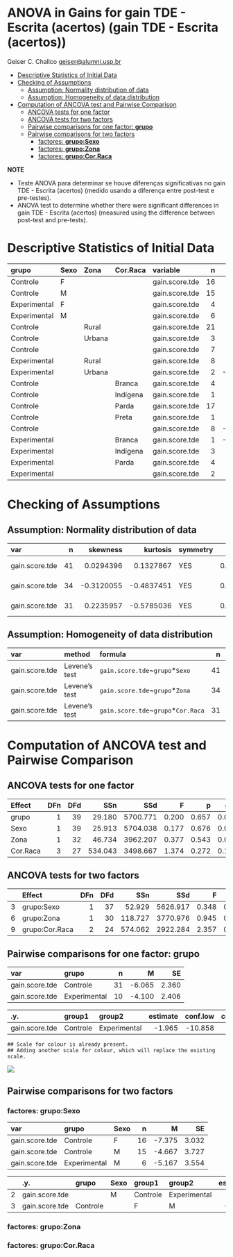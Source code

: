 ANOVA in Gains for gain TDE - Escrita (acertos) (gain TDE - Escrita
(acertos))
================
Geiser C. Challco <geiser@alumni.usp.br>

- [Descriptive Statistics of Initial
  Data](#descriptive-statistics-of-initial-data)
- [Checking of Assumptions](#checking-of-assumptions)
  - [Assumption: Normality distribution of
    data](#assumption-normality-distribution-of-data)
  - [Assumption: Homogeneity of data
    distribution](#assumption-homogeneity-of-data-distribution)
- [Computation of ANCOVA test and Pairwise
  Comparison](#computation-of-ancova-test-and-pairwise-comparison)
  - [ANCOVA tests for one factor](#ancova-tests-for-one-factor)
  - [ANCOVA tests for two factors](#ancova-tests-for-two-factors)
  - [Pairwise comparisons for one factor:
    **grupo**](#pairwise-comparisons-for-one-factor-grupo)
  - [Pairwise comparisons for two
    factors](#pairwise-comparisons-for-two-factors)
    - [factores: **grupo:Sexo**](#factores-gruposexo)
    - [factores: **grupo:Zona**](#factores-grupozona)
    - [factores: **grupo:Cor.Raca**](#factores-grupocorraca)

**NOTE**

- Teste ANOVA para determinar se houve diferenças significativas no gain
  TDE - Escrita (acertos) (medido usando a diferença entre post-test e
  pre-testes).
- ANOVA test to determine whether there were significant differences in
  gain TDE - Escrita (acertos) (measured using the difference between
  post-test and pre-tests).

# Descriptive Statistics of Initial Data

| grupo        | Sexo | Zona   | Cor.Raca | variable       |   n |    mean | median | min | max |     sd |    se |     ci |   iqr |
|:-------------|:-----|:-------|:---------|:---------------|----:|--------:|-------:|----:|----:|-------:|------:|-------:|------:|
| Controle     | F    |        |          | gain.score.tde |  16 |  -7.375 |   -9.0 | -22 |  24 | 12.126 | 3.032 |  6.462 | 16.50 |
| Controle     | M    |        |          | gain.score.tde |  15 |  -4.667 |   -1.0 | -33 |  14 | 14.435 | 3.727 |  7.994 | 16.00 |
| Experimental | F    |        |          | gain.score.tde |   4 |  -2.500 |   -5.0 |  -7 |   7 |  6.455 | 3.227 | 10.271 |  5.00 |
| Experimental | M    |        |          | gain.score.tde |   6 |  -5.167 |   -5.5 | -19 |   8 |  8.704 | 3.554 |  9.135 |  4.00 |
| Controle     |      | Rural  |          | gain.score.tde |  21 |  -7.095 |   -4.0 | -33 |  14 | 12.712 | 2.774 |  5.786 | 20.00 |
| Controle     |      | Urbana |          | gain.score.tde |   3 |  -6.667 |   -2.0 | -18 |   0 |  9.866 | 5.696 | 24.508 |  9.00 |
| Controle     |      |        |          | gain.score.tde |   7 |  -2.714 |   -6.0 | -22 |  24 | 16.590 | 6.271 | 15.343 | 20.50 |
| Experimental |      | Rural  |          | gain.score.tde |   8 |  -2.000 |   -4.5 |  -7 |   8 |  6.094 | 2.155 |  5.095 |  6.50 |
| Experimental |      | Urbana |          | gain.score.tde |   2 | -12.500 |  -12.5 | -19 |  -6 |  9.192 | 6.500 | 82.590 |  6.50 |
| Controle     |      |        | Branca   | gain.score.tde |   4 |   4.750 |    1.0 |  -7 |  24 | 13.401 | 6.700 | 21.324 |  9.25 |
| Controle     |      |        | Indígena | gain.score.tde |   1 |  -6.000 |   -6.0 |  -6 |  -6 |        |       |        |  0.00 |
| Controle     |      |        | Parda    | gain.score.tde |  17 |  -7.412 |   -4.0 | -26 |  14 | 11.603 | 2.814 |  5.966 | 18.00 |
| Controle     |      |        | Preta    | gain.score.tde |   1 |  14.000 |   14.0 |  14 |  14 |        |       |        |  0.00 |
| Controle     |      |        |          | gain.score.tde |   8 | -11.125 |  -13.0 | -33 |   9 | 14.045 | 4.966 | 11.742 | 19.75 |
| Experimental |      |        | Branca   | gain.score.tde |   1 | -19.000 |  -19.0 | -19 | -19 |        |       |        |  0.00 |
| Experimental |      |        | Indígena | gain.score.tde |   3 |  -0.667 |   -4.0 |  -5 |   7 |  6.658 | 3.844 | 16.540 |  6.00 |
| Experimental |      |        | Parda    | gain.score.tde |   4 |  -1.750 |   -4.0 |  -7 |   8 |  6.850 | 3.425 | 10.899 |  6.75 |
| Experimental |      |        |          | gain.score.tde |   2 |  -6.500 |   -6.5 |  -7 |  -6 |  0.707 | 0.500 |  6.353 |  0.50 |

# Checking of Assumptions

## Assumption: Normality distribution of data

| var            |   n |   skewness |   kurtosis | symmetry | statistic | method       |         p | p.signif | normality |
|:---------------|----:|-----------:|-----------:|:---------|----------:|:-------------|----------:|:---------|:----------|
| gain.score.tde |  41 |  0.0294396 |  0.1327867 | YES      | 0.9908597 | Shapiro-Wilk | 0.9823771 | ns       | YES       |
| gain.score.tde |  34 | -0.3120055 | -0.4837451 | YES      | 0.9831258 | Shapiro-Wilk | 0.8648304 | ns       | YES       |
| gain.score.tde |  31 |  0.2235957 | -0.5785036 | YES      | 0.9834457 | Shapiro-Wilk | 0.8996691 | ns       | YES       |

## Assumption: Homogeneity of data distribution

| var            | method        | formula                              |   n | df1 | df2 | statistic |         p | p.signif |
|:---------------|:--------------|:-------------------------------------|----:|----:|----:|----------:|----------:|:---------|
| gain.score.tde | Levene’s test | `gain.score.tde`~`grupo`\*`Sexo`     |  41 |   3 |  37 | 1.0177525 | 0.3958455 | ns       |
| gain.score.tde | Levene’s test | `gain.score.tde`~`grupo`\*`Zona`     |  34 |   3 |  30 | 1.5939363 | 0.2114941 | ns       |
| gain.score.tde | Levene’s test | `gain.score.tde`~`grupo`\*`Cor.Raca` |  31 |   6 |  24 | 0.9614904 | 0.4716121 | ns       |

# Computation of ANCOVA test and Pairwise Comparison

## ANCOVA tests for one factor

| Effect   | DFn | DFd |     SSn |      SSd |     F |     p |   ges | p\<.05 |
|:---------|----:|----:|--------:|---------:|------:|------:|------:|:-------|
| grupo    |   1 |  39 |  29.180 | 5700.771 | 0.200 | 0.657 | 0.005 |        |
| Sexo     |   1 |  39 |  25.913 | 5704.038 | 0.177 | 0.676 | 0.005 |        |
| Zona     |   1 |  32 |  46.734 | 3962.207 | 0.377 | 0.543 | 0.012 |        |
| Cor.Raca |   3 |  27 | 534.043 | 3498.667 | 1.374 | 0.272 | 0.132 |        |

## ANCOVA tests for two factors

|     | Effect         | DFn | DFd |     SSn |      SSd |     F |     p |   ges | p\<.05 |
|:----|:---------------|----:|----:|--------:|---------:|------:|------:|------:|:-------|
| 3   | grupo:Sexo     |   1 |  37 |  52.929 | 5626.917 | 0.348 | 0.559 | 0.009 |        |
| 6   | grupo:Zona     |   1 |  30 | 118.727 | 3770.976 | 0.945 | 0.339 | 0.031 |        |
| 9   | grupo:Cor.Raca |   2 |  24 | 574.062 | 2922.284 | 2.357 | 0.116 | 0.164 |        |

## Pairwise comparisons for one factor: **grupo**

| var            | grupo        |   n |      M |    SE |
|:---------------|:-------------|----:|-------:|------:|
| gain.score.tde | Controle     |  31 | -6.065 | 2.360 |
| gain.score.tde | Experimental |  10 | -4.100 | 2.406 |

| .y.            | group1   | group2       | estimate | conf.low | conf.high |    se | statistic |     p | p.adj | p.adj.signif |
|:---------------|:---------|:-------------|---------:|---------:|----------:|------:|----------:|------:|------:|:-------------|
| gain.score.tde | Controle | Experimental |   -1.965 |  -10.858 |     6.929 | 4.397 |    -0.447 | 0.657 | 0.657 | ns           |

    ## Scale for colour is already present.
    ## Adding another scale for colour, which will replace the existing scale.

![](C:/Users/geise/OneDrive/Workspace/WordGen-Stari-2/results/stari-gain.score.tde-Serie-7-ano-gain_files/figure-gfm/unnamed-chunk-18-1.png)<!-- -->

## Pairwise comparisons for two factors

### factores: **grupo:Sexo**

| var            | grupo        | Sexo |   n |      M |    SE |
|:---------------|:-------------|:-----|----:|-------:|------:|
| gain.score.tde | Controle     | F    |  16 | -7.375 | 3.032 |
| gain.score.tde | Controle     | M    |  15 | -4.667 | 3.727 |
| gain.score.tde | Experimental | M    |   6 | -5.167 | 3.554 |

|     | .y.            | grupo    | Sexo | group1   | group2       | estimate | conf.low | conf.high |    se | statistic |     p | p.adj | p.adj.signif |
|:----|:---------------|:---------|:-----|:---------|:-------------|---------:|---------:|----------:|------:|----------:|------:|------:|:-------------|
| 2   | gain.score.tde |          | M    | Controle | Experimental |    0.500 |  -11.988 |    12.988 | 6.145 |     0.081 | 0.936 | 0.936 | ns           |
| 3   | gain.score.tde | Controle |      | F        | M            |   -2.708 |  -11.999 |     6.583 | 4.572 |    -0.592 | 0.558 | 0.558 | ns           |

### factores: **grupo:Zona**

### factores: **grupo:Cor.Raca**
